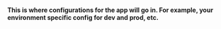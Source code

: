 #### This is where configurations for the app will go in. For example, your environment specific config for dev and prod, etc.